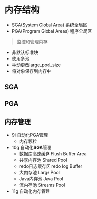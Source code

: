 # 内存结构

- SGA(System Global Area) 系统全局区
- PGA(Program Global Areas) 程序全局区


> 监控和管理内存

- ⾮默认标准块
- 使⽤多池
- ⼿动更改large_pool_size
- 将对象保存到内存中


SGA
------


PGA
------



## 内存管理

- 9i 自动化PGA管理
  - 内存颗粒
- 10g 自动化**SGA**管理
  - 数据库高速缓存 Flush Buffer Area
  - 共享内存池 Shared Pool
  - redo日志缓存区 redo log Buffer
  - 大内存池 Large Pool
  - Java内存池 Java Pool
  - 流内存池 Streams Pool
- 11g 自动化内存管理
